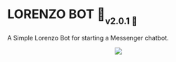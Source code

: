 # LORENZO BOT 🤖<sub><sub>v2.0.1 🚀</sub></sub>
<p align="center">
</p>
A Simple Lorenzo Bot for starting a Messenger chatbot.

<p align="center">
<img align="center" src="https://i.imgur.com/VLElmTB.png">
